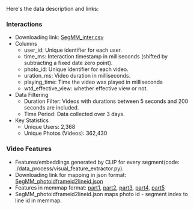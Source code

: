 Here's the data description and links:

### Interactions
* Downloading link: [SegMM_inter.csv](https://ee-clodis.corp.kuaishou.com/api/open/v1/download/public?shareKey=54n8d2Tqy1rKaqSgj4aGTZ)
* Columns
  * user_id: Unique identifier for each user.
  * time_ms: Interaction timestamp in milliseconds (shifted by subtracting a fixed date zero point).
  * photo_id: Unique identifier for each video.
  * uration_ms: Video duration in milliseconds.
  * playing_time: Time the video was played in milliseconds
  * wtd_effective_view: whether effective view or not.
* Data Filtering
  * Duration Filter: Videos with durations between 5 seconds and 200 seconds are included.
  * Time Period: Data collected over 3 days.
* Key Statistics
  * Unique Users: 2,368
  * Unique Photos (Videos): 362,430
  
### Video Features
* Features/embeddings generated by CLIP for every segment(code: ./data_process/visual_feature_extractor.py).
* Downloading link for mapping in json format: [SegMM_photoidframeid2lineid.json](https://ee-clodis.corp.kuaishou.com/api/open/v1/download/public?shareKey=1e0kgD1h8usNZnZlansz9A)
* Features in memmap format: [part1](https://ee-clodis.corp.kuaishou.com/api/open/v1/download/public?shareKey=6RVUaF5xYGOYaRbakJd7Bo), [part2](https://ee-clodis.corp.kuaishou.com/api/open/v1/download/public?shareKey=4aC6sffBVgKXMXjLwi3xQT), [part3](https://ee-clodis.corp.kuaishou.com/api/open/v1/download/public?shareKey=1Wt7Nm6oqhISKe61LameiT), [part4](https://ee-clodis.corp.kuaishou.com/api/open/v1/download/public?shareKey=5QhOpjiMqZPsSOYwtgGzt), [part5](https://ee-clodis.corp.kuaishou.com/api/open/v1/download/public?shareKey=7FtIiJAyEXnhReIQE9ndG7)
* SegMM_photoidframeid2lineid.json maps photo id - segment index to line id in memmap. 
